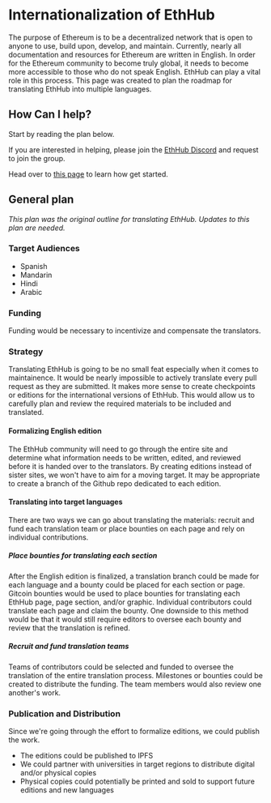 # Internationalization of EthHub

The purpose of Ethereum is to be a decentralized network that is open to anyone to use, build upon, develop, and maintain. Currently, nearly all documentation and resources for Ethereum are written in English. In order for the Ethereum community to become truly global, it needs to become more accessible to those who do not speak English. EthHub can play a vital role in this process. This page was created to plan the roadmap for translating EthHub into multiple languages.
## How Can I help?
Start by reading the plan below.

If you are interested in helping, please join the [EthHub Discord](https://discordapp.com/invite/gw8AM98) and request to join the group.

Head over to [this page](get-involved.md) to learn how get started.

## General plan 
*This plan was the original outline for translating EthHub. Updates to this plan are needed.*
### Target Audiences

* Spanish
* Mandarin
* Hindi
* Arabic

### Funding

Funding would be necessary to incentivize and compensate the translators.

### Strategy

Translating EthHub is going to be no small feat especially when it comes to maintainence. It would be nearly impossible to actively translate every pull request as they are submitted. It makes more sense to create checkpoints or editions for the international versions of EthHub. This would allow us to carefully plan and review the required materials to be included and translated.

#### Formalizing English edition

The EthHub community will need to go through the entire site and determine what information needs to be written, edited, and reviewed before it is handed over to the translators. By creating editions instead of sister sites, we won't have to aim for a moving target. It may be appropriate to create a branch of the Github repo dedicated to each edition.

#### Translating into target languages

There are two ways we can go about translating the materials: recruit and fund each translation team or place bounties on each page and rely on individual contributions.

##### Place bounties for translating each section

After the English edition is finalized, a translation branch could be made for each language and a bounty could be placed for each section or page. Gitcoin bounties would be used to place bounties for translating each EthHub page, page section, and/or graphic. Individual contributors could translate each page and claim the bounty. One downside to this method would be that it would still require editors to oversee each bounty and review that the translation is refined.

##### Recruit and fund translation teams

Teams of contributors could be selected and funded to oversee the translation of the entire translation process. Milestones or bounties could be created to distribute the funding. The team members would also review one another's work.

### Publication and Distribution

Since we're going through the effort to formalize editions, we could publish the work.

* The editions could be published to IPFS
* We could partner with universities in target regions to distribute digital and/or physical copies
* Physical copies could potentially be printed and sold to support future editions and new languages

